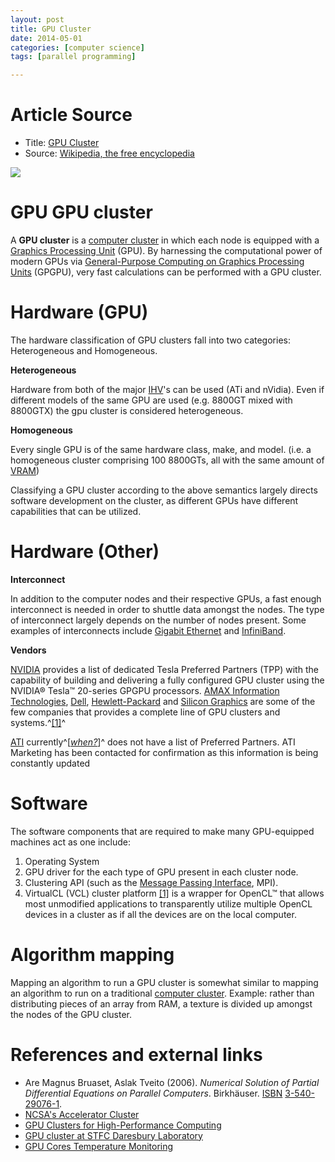 ```yaml
---
layout: post
title: GPU Cluster
date: 2014-05-01
categories: [computer science]
tags: [parallel programming]

---
```

# Article Source
* Title: [GPU Cluster](http://en.wikipedia.org/wiki/GPU_cluster)
* Source: [Wikipedia, the free encyclopedia](http://en.wikipedia.org/)


[![](http://sungsoo.github.com/images/cuda.png)](http://sungsoo.github.com/images/gpu-cluster.png)

# GPU GPU cluster

A **GPU cluster** is a [computer
cluster](/wiki/Computer_cluster "Computer cluster") in which each node
is equipped with a [Graphics Processing
Unit](/wiki/Graphics_Processing_Unit "Graphics Processing Unit") (GPU).
By harnessing the computational power of modern GPUs via
[General-Purpose Computing on Graphics Processing
Units](/wiki/General-Purpose_Computing_on_Graphics_Processing_Units "General-Purpose Computing on Graphics Processing Units")
(GPGPU), very fast calculations can be performed with a GPU cluster.


# Hardware (GPU)
The hardware classification of GPU clusters fall into two categories:
Heterogeneous and Homogeneous.

**Heterogeneous**

Hardware from both of the major
[IHV](/wiki/Independent_hardware_vendor "Independent hardware vendor")'s
can be used (ATi and nVidia). Even if different models of the same GPU
are used (e.g. 8800GT mixed with 8800GTX) the gpu cluster is considered
heterogeneous.

**Homogeneous**

Every single GPU is of the same hardware class, make, and model. (i.e. a
homogeneous cluster comprising 100 8800GTs, all with the same amount of
[VRAM](/wiki/VRAM "VRAM"))

Classifying a GPU cluster according to the above semantics largely
directs software development on the cluster, as different GPUs have
different capabilities that can be utilized.


# Hardware (Other)

**Interconnect**

In addition to the computer nodes and their respective GPUs, a fast
enough interconnect is needed in order to shuttle data amongst the
nodes. The type of interconnect largely depends on the number of nodes
present. Some examples of interconnects include [Gigabit
Ethernet](/wiki/Gigabit_Ethernet "Gigabit Ethernet") and
[InfiniBand](/wiki/InfiniBand "InfiniBand").

**Vendors**

[NVIDIA](/wiki/NVIDIA "NVIDIA") provides a list of dedicated Tesla
Preferred Partners (TPP) with the capability of building and delivering
a fully configured GPU cluster using the NVIDIA® Tesla™ 20-series GPGPU
processors. [AMAX Information
Technologies](/wiki/AMAX_Information_Technologies "AMAX Information Technologies"),
[Dell](/wiki/Dell "Dell"),
[Hewlett-Packard](/wiki/Hewlett-Packard "Hewlett-Packard") and [Silicon
Graphics](/wiki/Silicon_Graphics "Silicon Graphics") are some of the few
companies that provides a complete line of GPU clusters and
systems.^[[1]](#cite_note-1)^

[ATI](/wiki/ATI_Technologies "ATI Technologies")
currently^[*[when?](/wiki/Wikipedia:Manual_of_Style/Dates_and_numbers#Chronological_items "Wikipedia:Manual of Style/Dates and numbers")*]^
does not have a list of Preferred Partners. ATI Marketing has been
contacted for confirmation as this information is being constantly
updated


# Software

The software components that are required to make many GPU-equipped
machines act as one include:

1.  Operating System
2.  GPU driver for the each type of GPU present in each cluster node.
3.  Clustering API (such as the [Message Passing
    Interface](/wiki/Message_Passing_Interface "Message Passing Interface"),
    MPI).
4.  VirtualCL (VCL) cluster platform
    [[1]](http://www.MOSIX.org/txt_vcl.html) is a wrapper for OpenCL™
    that allows most unmodified applications to transparently utilize
    multiple OpenCL devices in a cluster as if all the devices are on
    the local computer.
    
# Algorithm mapping

Mapping an algorithm to run a GPU cluster is somewhat similar to mapping
an algorithm to run on a traditional [computer
cluster](/wiki/Computer_cluster "Computer cluster"). Example: rather
than distributing pieces of an array from RAM, a texture is divided up
amongst the nodes of the GPU cluster.

# References and external links


-   Are Magnus Bruaset, Aslak Tveito (2006). *Numerical Solution of
    Partial Differential Equations on Parallel Computers*. Birkhäuser.
    [ISBN](/wiki/International_Standard_Book_Number "International Standard Book Number") [3-540-29076-1](/wiki/Special:BookSources/3-540-29076-1 "Special:BookSources/3-540-29076-1"). 
-   [NCSA's Accelerator
    Cluster](http://www.iacat.uiuc.edu/resources/cluster/)
-   [GPU Clusters for High-Performance
    Computing](http://www.ncsa.illinois.edu/~kindr/papers/ppac09_paper.pdf)
-   [GPU cluster at STFC Daresbury
    Laboratory](http://www.cse.scitech.ac.uk/disco/cseht/cseht.shtml)
-   [GPU Cores Temperature Monitoring](http://www.gputemp.com)



